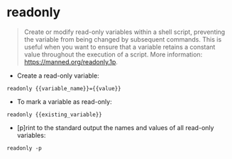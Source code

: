 # readonly

> Create or modify read-only variables within a shell script, preventing the variable from being changed by subsequent commands.
> This is useful when you want to ensure that a variable retains a constant value throughout the execution of a script.
> More information: <https://manned.org/readonly.1p>.

- Create a read-only variable:

`readonly {{variable_name}}={{value}}`

- To mark a variable as read-only:

`readonly {{existing_variable}}`

- [p]rint to the standard output the names and values of all read-only variables:

`readonly -p`
